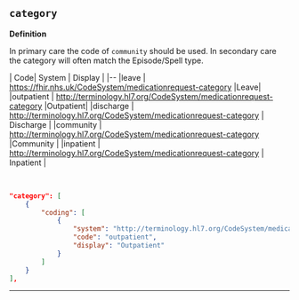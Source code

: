 ## `category`

<b>Definition</b><br>

In primary care the code of `community` should be used. In secondary care the category will often match the Episode/Spell type.


| Code| System | Display |
|--
|leave | https://fhir.nhs.uk/CodeSystem/medicationrequest-category |Leave|
|outpatient | http://terminology.hl7.org/CodeSystem/medicationrequest-category  |Outpatient|
|discharge | http://terminology.hl7.org/CodeSystem/medicationrequest-category  | Discharge |
|community | http://terminology.hl7.org/CodeSystem/medicationrequest-category  |Community |
|inpatient | http://terminology.hl7.org/CodeSystem/medicationrequest-category  | Inpatient |

<br>

```json  
"category": [
    {
        "coding": [
            {
                "system": "http://terminology.hl7.org/CodeSystem/medicationrequest-category",
                "code": "outpatient",
                "display": "Outpatient"
            }
        ]
    }
],
```

---   